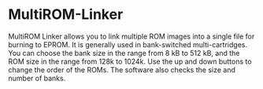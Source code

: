 # MultiROM-Linker
MultiROM Linker allows you to link multiple ROM images into a single file for burning to EPROM. It is generally used in bank-switched multi-cartridges. You can choose the bank size in the range from 8 kB to 512 kB, and the ROM size in the range from 128k to 1024k.
Use the up and down buttons to change the order of the ROMs. The software also checks the size and number of banks.
